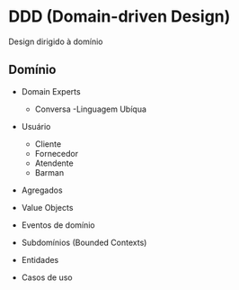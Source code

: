 # DDD (Domain-driven Design)

Design dirigido à domínio

## Domínio

- Domain Experts
  - Conversa
-Linguagem Ubíqua

- Usuário
  - Cliente
  - Fornecedor
  - Atendente
  - Barman

- Agregados
- Value Objects
- Eventos de domínio
- Subdomínios (Bounded Contexts)
- Entidades
- Casos de uso
